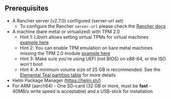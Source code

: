 ## Prerequisites

* A Rancher server (v2.7.0) configured (server-url set)
  * To configure the Rancher `server-url` please check the [Rancher docs](https://rancher.com/docs/rancher/v2.6/en/admin-settings/#first-log-in)
* A machine (bare metal or virtualized) with TPM 2.0
  * Hint 1: Libvirt allows setting virtual TPMs for virtual machines [example here](tpm/#add-tpm-module-to-virtual-machine)
  * Hint 2: You can enable TPM emulation on bare metal machines missing the TPM 2.0 module [example here](tpm/#add-tpm-emulation-to-bare-metal-machine)
  * Hint 3: Make sure you're using UEFI (not BIOS) on x86-64, or the ISO won't boot
  * Hint 4: A minimum volume size of 25 GB is recommended. See the [Elemental Teal partition table](installation.md#deployed-elemental-teal-partition-table) for more details  
* Helm Package Manager (https://helm.sh/)
* For ARM (aarch64) - One SD-card (32 GB or more, must be **fast** - 40MB/s write speed is acceptable) and a USB-stick for installation
